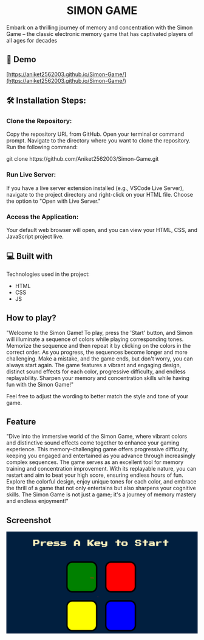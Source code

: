 <h1 align="center" id="title">SIMON GAME</h1>

<p id="description">Embark on a thrilling journey of memory and concentration with the Simon Game – the classic electronic memory game that has captivated players of all ages for decades</p>

<h2>🚀 Demo</h2>

[https://aniket2562003.github.io/Simon-Game/](https://aniket2562003.github.io/Simon-Game/)

<h2>🛠️ Installation Steps:</h2>

  <h3>Clone the Repository:</h3> 
<p>Copy the repository URL from GitHub.
Open your terminal or command prompt.
Navigate to the directory where you want to clone the repository.
Run the following command:</p>
<p>git clone https://github.com/Aniket2562003/Simon-Game.git</p>

<h3>Run Live Server:</h3>
<p>If you have a live server extension installed (e.g., VSCode Live Server), navigate to the project directory and right-click on your HTML file.
Choose the option to "Open with Live Server."</p>
<h3>Access the Application:</h3>
<p>
Your default web browser will open, and you can view your HTML, CSS, and JavaScript project live.</p>

<h2>💻 Built with</h2>

Technologies used in the project:

- HTML
- CSS
- JS

<h2>How to play?</h2>
<p>"Welcome to the Simon Game! To play, press the 'Start' button, and Simon will illuminate a sequence of colors while playing corresponding tones. Memorize the sequence and then repeat it by clicking on the colors in the correct order. As you progress, the sequences become longer and more challenging. Make a mistake, and the game ends, but don't worry, you can always start again. The game features a vibrant and engaging design, distinct sound effects for each color, progressive difficulty, and endless replayability. Sharpen your memory and concentration skills while having fun with the Simon Game!"

Feel free to adjust the wording to better match the style and tone of your game.</p>

<h2>Feature</h2>
<p>"Dive into the immersive world of the Simon Game, where vibrant colors and distinctive sound effects come together to enhance your gaming experience. This memory-challenging game offers progressive difficulty, keeping you engaged and entertained as you advance through increasingly complex sequences. The game serves as an excellent tool for memory training and concentration improvement. With its replayable nature, you can restart and aim to beat your high score, ensuring endless hours of fun. Explore the colorful design, enjoy unique tones for each color, and embrace the thrill of a game that not only entertains but also sharpens your cognitive skills. The Simon Game is not just a game; it's a journey of memory mastery and endless enjoyment!"</p>

<h2>Screenshot</h2>
<p align="center">
  <img src="./Images/Screenshot 2024-01-22 141537.png" alt="Image Alt Text">
</p>
